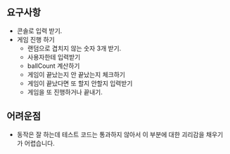 ## 요구사항

- 콘솔로 입력 받기.
- 게임 진행 하기
  - 랜덤으로 겹치지 않는 숫자 3개 받기.
  - 사용자한테 입력받기
  - ballCount 계산하기
  - 게임이 끝났는지 안 끝났는지 체크하기
  - 게임이 끝났다면 또 할지 안할지 입력받기
  - 게임을 또 진행하거나 끝내기.

## 어려운점

- 동작은 잘 하는데 테스트 코드는 통과하지 않아서 이 부분에 대한 괴리감을 채우기가 어렵습니다.
